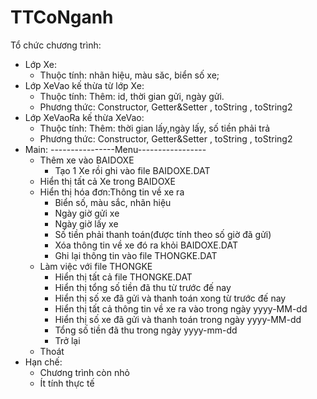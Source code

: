 # TTCoNganh
Tổ chức chương trình:
- Lớp Xe:
	+ Thuộc tính: nhãn hiệu, màu săc, biển số xe;
- Lớp XeVao kế thừa từ lớp Xe:
	+ Thuộc tính:
	    Thêm: id, thời gian gửi, ngày gửi.
	+ Phương thức: Constructor, Getter&Setter , toString , toString2
- Lớp XeVaoRa kế thừa XeVao:
	+ Thuộc tính:
	    Thêm: thời gian lấy,ngày lấy, số tiền phải trả
	+ Phương thức: Constructor, Getter&Setter , toString , toString2
- Main:
    ----------------Menu-----------------
    + Thêm xe vào BAIDOXE
        + Tạo 1 Xe rồi ghi vào file BAIDOXE.DAT
    + Hiển thị tất cả Xe trong BAIDOXE
    + Hiển thị hóa đơn:Thông tin về xe ra
        + Biển số, màu sắc, nhãn hiệu
        + Ngày giờ gửi xe
        + Ngày giờ lấy xe 
        + Số tiền phải thanh toán(được tính theo số giờ đã gửi)
        + Xóa thông tin về xe đó ra khỏi BAIDOXE.DAT
        + Ghi lại thông tin vào file THONGKE.DAT
    + Làm việc với file THONGKE
        + Hiển thị tất cả file THONGKE.DAT
        + Hiển thị tổng số tiền đã thu từ trước đế nay
        + Hiển thị số xe đã gửi và thanh toán xong từ trước đế nay
        + Hiển thị tất cả thông tin về xe ra vào trong ngày yyyy-MM-dd
        + Hiển thị số xe đã gửi và thanh toán trong ngày yyyy-MM-dd
        + Tổng số tiền đã thu trong ngày yyyy-mm-dd
        + Trở lại 
    + Thoát
- Hạn chế:
    + Chương trình còn nhỏ 
    + Ít tính thực tế